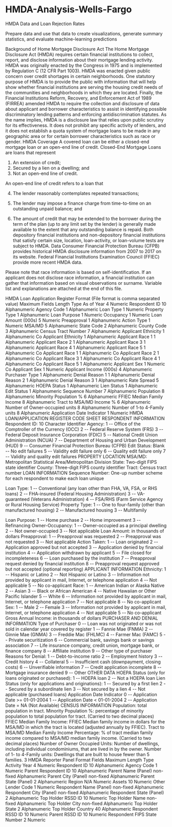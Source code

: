 # HMDA-Analysis-Wells-Fargo
HMDA Data and Loan Rejection Rates

Prepare data and use that data to create visualizations, generate summary statistics, and evaluate machine-learning predictions


Background of Home Mortgage Disclosure Act
The Home Mortgage Disclosure Act (HMDA) requires certain financial institutions to collect,
report, and disclose information about their mortgage lending activity. HMDA was originally
enacted by the Congress in 1975 and is implemented by Regulation C (12 CFR Part 1003).
HMDA was enacted given public concern over credit shortages in certain neighborhoods. One
statutory purpose of HMDA is to provide the public with information that will help show
whether financial institutions are serving the housing credit needs of the communities and
neighborhoods in which they are located. Finally, the Financial Institutions Reform, Recovery,
and Enforcement Act of 1989 (FIRREA) amended HMDA to require the collection and
disclosure of data about applicant and borrower characteristics to assist in identifying possible
discriminatory lending patterns and enforcing antidiscrimination statutes. As the name implies,
HMDA is a disclosure law that relies upon public scrutiny for its effectiveness. It does not
prohibit any specific activity of lenders, and it does not establish a quota system of mortgage
loans to be made in any geographic area or for certain borrower characteristics such as race or
gender.
HMDA Coverage
A covered loan can be either a closed-end mortgage loan or an open-end line of credit.
Closed-End Mortgage Loans are loans that represent
1. An extension of credit;
2. Secured by a lien on a dwelling; and
3. Not an open-end line of credit.

An open-end line of credit refers to a loan that

4. The lender reasonably contemplates repeated transactions;

5. The lender may impose a finance charge from time-to-time on an outstanding unpaid
balance; and

6. The amount of credit that may be extended to the borrower during the term of the
plan (up to any limit set by the lender) is generally made available to the extent that
any outstanding balance is repaid.
Both depository financial institutions and non-depository financial institutions that satisfy certain
size, location, loan-activity, or loan-volume tests are subject to HMDA.
Data
Consumer Financial Protection Bureau (CFPB) provides historical HMDA disclosure
information from 2007 to 2017 on its website. Federal Financial Institutions Examination
Council (FFIEC) provide more recent HMDA data.

Please note that race information is based on self-identification. If an applicant does not disclose
race information, a financial institution can gather that information based on visual observations
or surname.
Variable list and explanations are attached at the end of this file.


HMDA Loan Application Register Format
(File format is comma separated value)
 Maximum
Fields Length Type
As of Year 4 Numeric
Respondent ID 10 Alphanumeric
Agency Code 1 Alphanumeric
Loan Type 1 Numeric
Property Type 1 Alphanumeric
Loan Purpose 1 Numeric
Occupancy 1 Numeric
Loan Amount (000s) 5 Numeric
Preapproval 1 Alphanumeric
Action Type 1 Numeric
MSA/MD 5 Alphanumeric
State Code 2 Alphanumeric
County Code 3 Alphanumeric
Census Tract Number 7 Alphanumeric
Applicant Ethnicity 1 Alphanumeric
Co Applicant Ethnicity 1 Alphanumeric
Applicant Race 1 1 Alphanumeric
Applicant Race 2 1 Alphanumeric
Applicant Race 3 1 Alphanumeric
Applicant Race 4 1 Alphanumeric
Applicant Race 5 1 Alphanumeric
Co Applicant Race 1 1 Alphanumeric
Co Applicant Race 2 1 Alphanumeric
Co Applicant Race 3 1 Alphanumeric
Co Applicant Race 4 1 Alphanumeric
Co Applicant Race 5 1 Alphanumeric
Applicant Sex 1 Numeric
Co Applicant Sex 1 Numeric
Applicant Income (000s) 4 Alphanumeric
Purchaser Type 1 Alphanumeric
Denial Reason 1 1 Alphanumeric
Denial Reason 2 1 Alphanumeric
Denial Reason 3 1 Alphanumeric
Rate Spread 5 Alphanumeric
HOEPA Status 1 Alphanumeric
Lien Status 1 Alphanumeric
Edit Status 1 Alphanumeric
Sequence Number 7 Alphanumeric
Population 8 Alphanumeric
Minority Population % 6 Alphanumeric
FFIEC Median Family Income 8 Alphanumeric
Tract to MSA/MD Income % 6 Alphanumeric
Number of Owner-occupied units 8 Alphanumeric
Number of 1-to 4-Family units 8 Alphanumeric
Application Date Indicator 1 Numeric
HMDA LOAN/APPLICATION REGISTER CODE SHEET
RESPONDENT INFORMATION
 Respondent ID: 10 Character Identifier
 Agency:
 1 -- Office of the Comptroller of the Currency (OCC)
 2 -- Federal Reserve System (FRS)
 3 -- Federal Deposit Insurance Corporation (FDIC)
 5 -- National Credit Union Administration (NCUA)
 7 -- Department of Housing and Urban Development (HUD)
 9 -- Consumer Financial Protection Bureau (CFPB)
 Edit Status:
 Blank -- No edit failures
 5 -- Validity edit failure only
 6 -- Quality edit failure only
 7 -- Validity and quality edit failures
PROPERTY LOCATION
 MSA/MD: Metropolitan Statistical Area/Metropolitan Division
 State: Two-digit FIPS state identifier
 County: Three-digit FIPS county identifier
 Tract: Census tract number
LOAN INFORMATION
 Sequence Number: One-up number scheme for each respondent to make each loan
unique

 Loan Type:
 1 -- Conventional (any loan other than FHA, VA, FSA, or RHS loans)
 2 -- FHA-insured (Federal Housing Administration)
 3 -- VA-guaranteed (Veterans Administration)
 4 -- FSA/RHS (Farm Service Agency or Rural Housing Service)
 Property Type:
 1 -- One to four-family (other than manufactured housing)
 2 -- Manufactured housing
 3 -- Multifamily

 Loan Purpose:
 1 -- Home purchase
 2 -- Home improvement
 3 -- Refinancing
 Owner-Occupancy:
 1 -- Owner-occupied as a principal dwelling
 2 -- Not owner-occupied
 3 -- Not applicable
 Loan Amount: in thousands of dollars
 Preapproval:
 1 -- Preapproval was requested
 2 -- Preapproval was not requested
 3 -- Not applicable
 Action Taken:
 1 -- Loan originated
 2 -- Application approved but not accepted
 3 -- Application denied by financial institution
 4 -- Application withdrawn by applicant
 5 -- File closed for incompleteness
 6 -- Loan purchased by the institution
 7 -- Preapproval request denied by financial institution
 8 -- Preapproval request approved but not accepted (optional reporting)
APPLICANT INFORMATION
 Ethnicity:
 1 -- Hispanic or Latino
 2 -- Not Hispanic or Latino
 3 -- Information not provided by applicant in mail, Internet, or telephone application
 4 -- Not applicable
 5 -- No co-applicant
 Race:
 1 -- American Indian or Alaska Native
 2 -- Asian
 3 -- Black or African American
 4 -- Native Hawaiian or Other Pacific Islander
 5 -- White
 6 -- Information not provided by applicant in mail, Internet, or telephone application
 7 -- Not applicable
 8 -- No co-applicant
 Sex:
 1 -- Male
 2 -- Female
 3 -- Information not provided by applicant in mail, Internet, or telephone application
 4 -- Not applicable
 5 -- No co-applicant
 Gross Annual Income: in thousands of dollars
PURCHASER AND DENIAL INFORMATION
 Type of Purchaser
 0 -- Loan was not originated or was not sold in calendar year covered by register
 1 -- Fannie Mae (FNMA)
 2 -- Ginnie Mae (GNMA)
 3 -- Freddie Mac (FHLMC)
 4 -- Farmer Mac (FAMC)
 5 -- Private securitization
 6 -- Commercial bank, savings bank or savings association
 7 -- Life insurance company, credit union, mortgage bank, or finance company
 8 -- Affiliate institution
 9 -- Other type of purchaser
 Reasons for Denial:
 1 -- Debt-to-income ratio
 2 -- Employment history
 3 -- Credit history
 4 -- Collateral
 5 -- Insufficient cash (downpayment, closing costs)
 6 -- Unverifiable information
 7 -- Credit application incomplete
 8 -- Mortgage insurance denied
 9 -- Other
OTHER DATA
 HOEPA Status (only for loans originated or purchased):
 1 -- HOEPA loan
 2 -- Not a HOEPA loan
 Lien Status (only for applications and originations):
 1 -- Secured by a first lien
 2 -- Secured by a subordinate lien
 3 -- Not secured by a lien
 4 -- Not applicable (purchased loans)
 Application Date Indicator
 0 -- Application Date >= 01-01-2004
 1 -- Application Date < 01-01-2004
 2 -- Application Date = NA (Not Available)
CENSUS INFORMATION
 Population: total population in tract.
 Minority Population %: percentage of minority population to total population for tract.
(Carried to two decimal places)
FFIEC Median Family Income: FFIEC Median family income in dollars for the
MSA/MD in which the tract is located (adjusted annually by FFIEC).
 Tract to MSA/MD Median Family Income Percentage: % of tract median family income
compared to MSA/MD median family income. (Carried to two decimal places)
 Number of Owner Occupied Units: Number of dwellings, including individual
condominiums, that are lived in by the owner.
 Number of 1- to 4-Family units: Dwellings that are built to house fewer than 5 families.
3
HMDA Reporter Panel Format
Fields Maximum Length Type
Activity Year 4 Numeric
Respondent ID 10 Alphanumeric
Agency Code 1 Numeric
Parent Respondent ID 10 Alphanumeric
Parent Name (Panel) non-fixed Alphanumeric
Parent City (Panel) non-fixed Alphanumeric
Parent State (Panel) 2 Alphanumeric
Region N/A Numeric
Assets 10 Numeric
Other Lender Code 1 Numeric
Respondent Name (Panel) non-fixed Alphanumeric
Respondent City (Panel) non-fixed Alphanumeric
Respondent State (Panel) 2 Alphanumeric
Top Holder RSSD ID 10 Numeric
Top Holder Name non-fixed Alphanumeric
Top Holder City non-fixed Alphanumeric
Top Holder State 2 Alphanumeric
Top Holder Country 40 Alphanumeric
Respondent RSSD ID 10 Numeric
Parent RSSD ID 10 Numeric
Respondent FIPS State Number 2 Numeric

